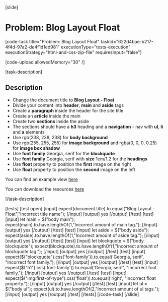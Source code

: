 [slide]

# Problem: Blog Layout Float

[code-task title="Problem: Blog Layout Float" taskId="622d4bae-b217-4f4d-97a2-de4f1d1ed981" executionType="tests-execution" executionStrategy="html-and-css-zip-file" requiresInput="false"]

[code-upload allowedMemory="30" /]

[task-description]

## Description

* Change the document title to **Blog Layout - Float**
* Divide your content into **header**, **main** and **aside** tags
* Create a **paragraph** inside the header for the site title
* Create an **article** inside the main
* Create two **sections** inside the aside
* The sections should have a **h3** heading and a **navigation** - nav with **ul**, **li** and **a** elements
* Use rgb(238, 238, 238) for **body background**
* Use rgb(255, 255, 255) for **image background** and rgba(0, 0, 0, 0.25) for **image box shadow**
* Use **font family** Georgia, serif for the **blockquote**
* Use **font family** Georgia, serif with **size** 1em/1.2 for the **headings**
* Use **float** property to position the **first** image on the right
* Use **float** property to position the **second** image on the left

You can find an example view [here](https://i.imgur.com/hUNHDR2.jpg)

You can download the resources [here](https://mega.nz/file/PZYmiYoL#aVOf_N5Bl8bFvhaOR4HNzjXo8Mv2SAbnVcjiTIUQBwI)

[/task-description]

[tests]
[test open]
[input]
expect(document.title).to.equal("Blog Layout - Float","Incorrect title name");
[/input]
[output]
yes
[/output]
[/test]
[test]
[input]
let main = $("body main");
expect(main).to.have.lengthOf(1,"Incorrect amount of main tag.");
[/input]
[output]
yes
[/output]
[/test]
[test]
[input]
let aside = $("body aside");
expect(aside).to.have.lengthOf(1,"Incorrect amount of aside tag.");
[/input]
[output]
yes
[/output]
[/test]
[test]
[input]
let blockquote = $("body blockquote");
expect(blockquote).to.have.lengthOf(1,"Incorrect amount of blockquote tag.");
[/input]
[output]
yes
[/output]
[/test]
[test]
[input]
expect($("blockquote").css('font-family')).to.equal('Georgia, serif', "Incorrect font family.");
[/input]
[output]
yes
[/output]
[/test]
[test]
[input]
expect($("h1").css('font-family')).to.equal('Georgia, serif', "Incorrect font family.");
[/input]
[output]
yes
[/output]
[/test]
[test]
[input]
expect($("img:first-of-type").css('float')).to.equal('right', "Incorrect float property.");
[/input]
[output]
yes
[/output]
[/test]
[test]
[input]
let ul = $("body ul");
expect(ul).to.have.lengthOf(2,"Incorrect amount of ul tags.");
[/input]
[output]
yes
[/output]
[/test]
[/tests]
[/code-task]
[/slide]
